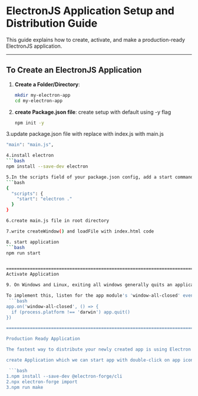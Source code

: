 
# ElectronJS Application Setup and Distribution Guide

This guide explains how to create, activate, and make a production-ready ElectronJS application.

---
## **To Create an ElectronJS Application**

1. **Create a Folder/Directory**:
   ```bash
   mkdir my-electron-app
   cd my-electron-app

2. **create Package.json file**:
create setup with default using -y flag
   ```bash
   npm init -y

3.update package.json file with 
replace with index.js with main.js
```bash
"main": "main.js",

4.install electron
```bash
npm install --save-dev electron

5.In the scripts field of your package.json config, add a start command like so:
```bash
{
  "scripts": {
    "start": "electron ."
  }
}

6.create main.js file in root directory

7.write createWindow() and loadFile with index.html code 

8. start application
```bash
npm run start


=======================================================================
Activate Application

9. On Windows and Linux, exiting all windows generally quits an application entirely.

To implement this, listen for the app module's 'window-all-closed' event, and call app.quit() if the user is not on macOS (darwin).
 ```bash
app.on('window-all-closed', () => {
  if (process.platform !== 'darwin') app.quit()
})

==============================================================================

Production Ready Application

The fastest way to distribute your newly created app is using Electron Forge.

create Application which we can start app with double-click on app icon using below commands:

 ```bash
1.npm install --save-dev @electron-forge/cli
2.npx electron-forge import
3.npm run make 
